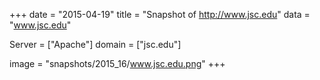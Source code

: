 
+++
date = "2015-04-19"
title = "Snapshot of http://www.jsc.edu"
data = "www.jsc.edu"

Server = ["Apache"]
domain = ["jsc.edu"]

  image = "snapshots/2015_16/www.jsc.edu.png"
+++
#
